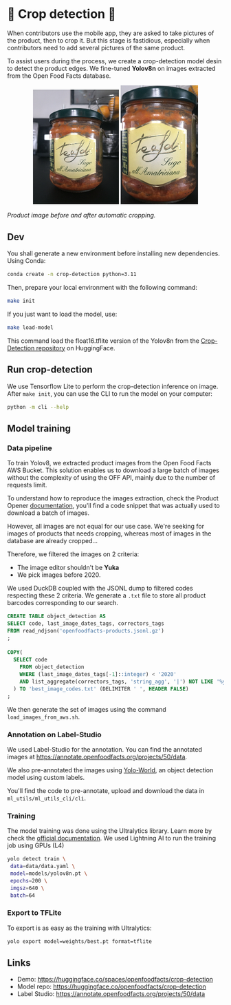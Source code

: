 # :lemon: Crop detection :lemon:


When contributors use the mobile app, they are asked to take pictures of the product, then to crop it. But this stage is 
fastidious, especially when contributors need to add several pictures of the same product. 

To assist users during the process, we create a crop-detection model desin to detect the product edges. We fine-tuned **Yolov8n** on images extracted from the Open Food Facts database.


<p align="center">
  <img src="assets/product.jpg" alt="Image 1" width="200"/>
  <img src="assets/cropped.jpg" alt="Image 2" width="180"/>
</p>

*Product image before and after automatic cropping.*

## Dev
You shall generate a new environment before installing new dependencies. Using Conda:

```bash
conda create -n crop-detection python=3.11
```

Then, prepare your local environment with the following command:

```bash
make init
```

If you just want to load the model, use:

```bash
make load-model
```

This command load the float16.tflite version of the Yolov8n from the [Crop-Detection repository](https://huggingface.co/openfoodfacts/crop-detection) on HuggingFace.


## Run crop-detection

We use Tensorflow Lite to perform the crop-detection inference on image. After `make init`, you can use the CLI to run the model on your computer: 

```bash
python -m cli --help    
```

## Model training

### Data pipeline

To train Yolov8, we extracted product images from the Open Food Facts AWS Bucket. This solution enables us to download a large batch of images without the complexity of using the OFF API, mainly due to the number of requests limit. 

To understand how to reproduce the images extraction, check the Product Opener [documentation](https://openfoodfacts.github.io/openfoodfacts-server/api/aws-images-dataset/), you'll find a code snippet that was actually used to download a batch of images.

However, all images are not equal for our use case. We're seeking for images of products that needs cropping, whereas most of images in the database are already cropped...

Therefore, we filtered the images on 2 criteria:

* The image editor shouldn't be **Yuka**
* We pick images before 2020. 

We used DuckDB coupled with the JSONL dump to filtered codes respecting these 2 criteria. We generate a `.txt` file to store all product barcodes corresponding to our search.

```sql
CREATE TABLE object_detection AS
SELECT code, last_image_dates_tags, correctors_tags 
FROM read_ndjson('openfoodfacts-products.jsonl.gz')
;

COPY(
  SELECT code
    FROM object_detection
    WHERE (last_image_dates_tags[-1]::integer) < '2020'
    AND list_aggregate(correctors_tags, 'string_agg', '|') NOT LIKE '%yuka%'
  ) TO 'best_image_codes.txt' (DELIMITER ' ', HEADER FALSE)
;
```

We then generate the set of images using the command `load_images_from_aws.sh`.

### Annotation on Label-Studio

We used Label-Studio for the annotation. You can find the annotated images at https://annotate.openfoodfacts.org/projects/50/data.

We also pre-annotated the images using [Yolo-World](https://huggingface.co/spaces/stevengrove/YOLO-World), an object detection model using custom labels. 

You'll find the code to pre-annotate, upload and download the data in `ml_utils/ml_utils_cli/cli`.

### Training

The model training was done using the Ultralytics library. Learn more by check the [official documentation](https://docs.ultralytics.com/modes/train/). We used Lightning AI to run the training job using GPUs (L4)

```bash
yolo detect train \                                                                               
 data=data/data.yaml \
 model=models/yolov8n.pt \
 epochs=200 \
 imgsz=640 \
 batch=64
```

### Export to TFLite

To export is as easy as the training with Ultralytics:

```bash
yolo export model=weights/best.pt format=tflite
```

## Links

* Demo: https://huggingface.co/spaces/openfoodfacts/crop-detection
* Model repo: https://huggingface.co/openfoodfacts/crop-detection
* Label Studio: https://annotate.openfoodfacts.org/projects/50/data